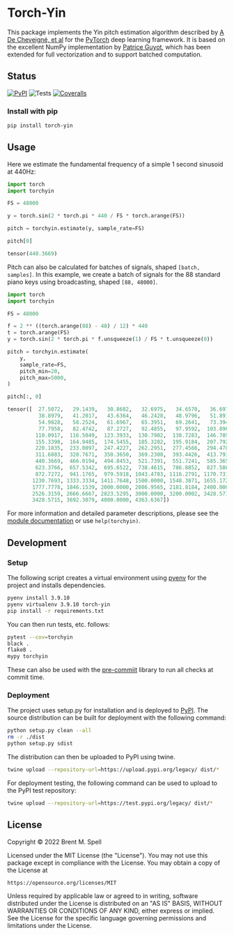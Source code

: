 # Torch-Yin
This package implements the Yin pitch estimation algorithm described by
[A De Cheveigné, et al](https://asa.scitation.org/doi/10.1121/1.1458024)
for the [PyTorch](https://pytorch.org/) deep learning framework. It is based
on the excellent NumPy implementation by
[Patrice Guyot](https://github.com/patriceguyot/Yin), which has been extended
for full vectorization and to support batched computation.

## Status
[![PyPI](https://badge.fury.io/py/torch-yin.svg)](https://badge.fury.io/py/torch-yin)
![Tests](https://github.com/brentspell/torch-yin/actions/workflows/test.yml/badge.svg)
[![Coveralls](https://coveralls.io/repos/github/brentspell/torch-yin/badge.svg?branch=main)](https://coveralls.io/repos/github/brentspell/torch-yin/badge.svg?branch=main)

### Install with pip
```bash
pip install torch-yin
```

## Usage
Here we estimate the fundamental frequency of a simple 1 second sinusoid at
440Hz:

```python
import torch
import torchyin

FS = 48000

y = torch.sin(2 * torch.pi * 440 / FS * torch.arange(FS))

pitch = torchyin.estimate(y, sample_rate=FS)

pitch[0]
```

```python
tensor(440.3669)
```

Pitch can also be calculated for batches of signals, shaped `[batch, samples]`.
In this example, we create a batch of signals for the 88 standard piano keys
using broadcasting, shaped `[88, 48000]`.

```python
import torch
import torchyin

FS = 48000

f = 2 ** ((torch.arange(88) - 48) / 12) * 440
t = torch.arange(FS)
y = torch.sin(2 * torch.pi * f.unsqueeze(1) / FS * t.unsqueeze(0))

pitch = torchyin.estimate(
    y,
    sample_rate=FS,
    pitch_min=20,
    pitch_max=5000,
)

pitch[:, 0]
```

```python
tensor([  27.5072,   29.1439,   30.8682,   32.6975,   34.6570,   36.6973,
          38.8979,   41.2017,   43.6364,   46.2428,   48.9796,   51.8919,
          54.9828,   58.2524,   61.6967,   65.3951,   69.2641,   73.3945,
          77.7958,   82.4742,   87.2727,   92.4855,   97.9592,  103.8961,
         110.0917,  116.5049,  123.3933,  130.7902,  138.7283,  146.7890,
         155.3398,  164.9485,  174.5455,  185.3282,  195.9184,  207.7922,
         220.1835,  233.0097,  247.4227,  262.2951,  277.4566,  294.4785,
         311.6883,  328.7671,  350.3650,  369.2308,  393.4426,  413.7931,
         440.3669,  466.0194,  494.8453,  521.7391,  551.7241,  585.3658,
         623.3766,  657.5342,  695.6522,  738.4615,  786.8852,  827.5862,
         872.7272,  941.1765,  979.5918, 1043.4783, 1116.2791, 1170.7317,
        1230.7693, 1333.3334, 1411.7648, 1500.0000, 1548.3871, 1655.1724,
        1777.7778, 1846.1539, 2000.0000, 2086.9565, 2181.8184, 2400.0000,
        2526.3159, 2666.6667, 2823.5295, 3000.0000, 3200.0002, 3428.5715,
        3428.5715, 3692.3079, 4000.0000, 4363.6367])
```

For more information and detailed parameter descriptions, please see the
[module documentation](https://github.com/brentspell/torch-yin/blob/main/torchyin/yin.py)
or use `help(torchyin)`.

## Development

### Setup
The following script creates a virtual environment using
[pyenv](https://github.com/pyenv/pyenv) for the project and installs
dependencies.

```bash
pyenv install 3.9.10
pyenv virtualenv 3.9.10 torch-yin
pip install -r requirements.txt
```

You can then run tests, etc. follows:

```bash
pytest --cov=torchyin
black .
flake8 .
mypy torchyin
```

These can also be used with the [pre-commiit](https://pypi.org/project/pre-commit/)
library to run all checks at commit time.

### Deployment
The project uses setup.py for installation and is deployed to
[PyPI](https://pypi.org/project/torch-yin). The source distribution can be
built for deployment with the following command:

```bash
python setup.py clean --all
rm -r ./dist
python setup.py sdist
```

The distribution can then be uploaded to PyPI using twine.

```bash
twine upload --repository-url=https://upload.pypi.org/legacy/ dist/*
```

For deployment testing, the following command can be used to upload to the
PyPI test repository:

```bash
twine upload --repository-url=https://test.pypi.org/legacy/ dist/*
```

## License
Copyright © 2022 Brent M. Spell

Licensed under the MIT License (the "License"). You may not use this
package except in compliance with the License. You may obtain a copy of the
License at

    https://opensource.org/licenses/MIT

Unless required by applicable law or agreed to in writing, software
distributed under the License is distributed on an "AS IS" BASIS,
WITHOUT WARRANTIES OR CONDITIONS OF ANY KIND, either express or implied.
See the License for the specific language governing permissions and
limitations under the License.
